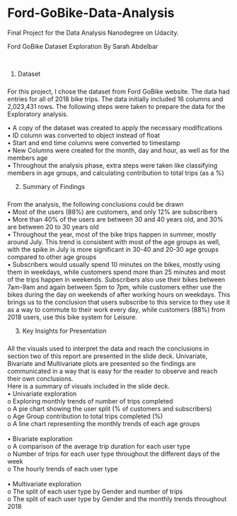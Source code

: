 # Ford-GoBike-Data-Analysis
Final Project for the Data Analysis Nanodegree on Udacity.

Ford GoBike Dataset Exploration
By Sarah Abdelbar
 
 
1.	Dataset
###
For this project, I chose the dataset from Ford GoBike website. The data had entries for all of 2018 bike trips. The data initially included 16 columns and 2,023,431 rows. The following steps were taken to prepare the data for the Exploratory analysis.
 
•	A copy of the dataset was created to apply the necessary modifications <br />
•	ID column was converted to object instead of float <br />
•	Start and end time columns were converted to timestamp <br />
•	New Columns were created for the month, day and hour, as well as for the members age <br />
•	Throughout the analysis phase, extra steps were taken like classifying members in age groups, and calculating contribution to total trips (as a %) <br />
 
 
2.	Summary of Findings 
###
From the analysis, the following conclusions could be drawn <br />
•	Most of the users (88%) are customers, and only 12% are subscribers <br />
•	More than 40% of the users are between 30 and 40 years old, and 30% are between 20 to 30 years old <br />
•	Throughout the year, most of the bike trips happen in summer, mostly around July. This trend is consistent with most of the age groups as well, with the spike in July is more significant in 30-40 and 20-30 age groups compared to other age groups <br />
•	Subscribers would usually spend 10 minutes on the bikes, mostly using them in weekdays, while customers spend more than 25 minutes and most of the trips happen in weekends. Subscribers also use their bikes between 7am-9am and again between 5pm to 7pm, while customers either use the bikes during the day on weekends of after working hours on weekdays. This brings us to the conclusion that users subscribe to this service to they use it as a way to commute to their work every day, while customers (88%) from 2018 users, use this bike system for Leisure. <br />

 
3.	Key Insights for Presentation
###
All the visuals used to interpret the data and reach the conclusions in section two of this report are presented in the slide deck. Univariate, Bivariate and Multivariate plots are presented so the findings are communicated in a way that is easy for the reader to observe and reach their own conclusions.  <br />
Here is a summary of visuals included in the slide deck. <br />
•	Univariate exploration <br />
o	Exploring monthly trends of number of trips completed <br />
o	A pie chart showing the user split (% of customers and subscribers) <br />
o	Age Group contribution to total trips completed (%)<br />
o	A line chart representing the monthly trends of each age groups<br />
<br />
•	Bivariate exploration <br />
o	A comparison of the average trip duration for each user type <br />
o	Number of trips for each user type throughout the different days of the week <br />
o	The hourly trends of each user type <br />
<br />
•	Multivariate exploration <br />
o	The split of each user type by Gender and number of trips <br />
o	The split of each user type by Gender and the monthly trends throughout 2018 <br />


